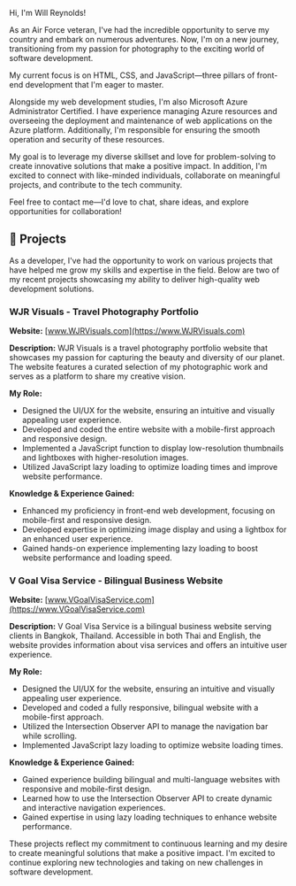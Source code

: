 Hi, I'm Will Reynolds!

As an Air Force veteran, I've had the incredible opportunity to serve my country and embark on numerous adventures. Now, I'm on a new journey, transitioning from my passion for photography to the exciting world of software development.

My current focus is on HTML, CSS, and JavaScript—three pillars of front-end development that I'm eager to master.

Alongside my web development studies, I'm also Microsoft Azure Administrator Certified. I have experience managing Azure resources and overseeing the deployment and maintenance of web applications on the Azure platform. Additionally, I'm responsible for ensuring the smooth operation and security of these resources.

My goal is to leverage my diverse skillset and love for problem-solving to create innovative solutions that make a positive impact. In addition, I'm excited to connect with like-minded individuals, collaborate on meaningful projects, and contribute to the tech community.

Feel free to contact me—I'd love to chat, share ideas, and explore opportunities for collaboration!

## 🚀 Projects

As a developer, I've had the opportunity to work on various projects that have helped me grow my skills and expertise in the field. Below are two of my recent projects showcasing my ability to deliver high-quality web development solutions.

### WJR Visuals - Travel Photography Portfolio
**Website:** [www.WJRVisuals.com](https://www.WJRVisuals.com)

**Description:** WJR Visuals is a travel photography portfolio website that showcases my passion for capturing the beauty and diversity of our planet. The website features a curated selection of my photographic work and serves as a platform to share my creative vision.

**My Role:**
- Designed the UI/UX for the website, ensuring an intuitive and visually appealing user experience.
- Developed and coded the entire website with a mobile-first approach and responsive design.
- Implemented a JavaScript function to display low-resolution thumbnails and lightboxes with higher-resolution images.
- Utilized JavaScript lazy loading to optimize loading times and improve website performance.

**Knowledge & Experience Gained:**
- Enhanced my proficiency in front-end web development, focusing on mobile-first and responsive design.
- Developed expertise in optimizing image display and using a lightbox for an enhanced user experience.
- Gained hands-on experience implementing lazy loading to boost website performance and loading speed.

### V Goal Visa Service - Bilingual Business Website
**Website:** [www.VGoalVisaService.com](https://www.VGoalVisaService.com)

**Description:** V Goal Visa Service is a bilingual business website serving clients in Bangkok, Thailand. Accessible in both Thai and English, the website provides information about visa services and offers an intuitive user experience.

**My Role:**
- Designed the UI/UX for the website, ensuring an intuitive and visually appealing user experience.
- Developed and coded a fully responsive, bilingual website with a mobile-first approach.
- Utilized the Intersection Observer API to manage the navigation bar while scrolling.
- Implemented JavaScript lazy loading to optimize website loading times.

**Knowledge & Experience Gained:**
- Gained experience building bilingual and multi-language websites with responsive and mobile-first design.
- Learned how to use the Intersection Observer API to create dynamic and interactive navigation experiences.
- Gained expertise in using lazy loading techniques to enhance website performance.

These projects reflect my commitment to continuous learning and my desire to create meaningful solutions that make a positive impact. I'm excited to continue exploring new technologies and taking on new challenges in software development.
